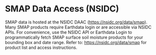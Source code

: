 
# SMAP Data Access (NSIDC)

SMAP data is hosted at the NSIDC DAAC (https://nsidc.org/data/smap). Many SMAP products require Earthdata login or are accessible via NSIDC APIs. For convenience, use the NSIDC API or Earthdata Login to programmatically fetch SMAP surface soil moisture products for your bounding box and date range.
Refer to: https://nsidc.org/data/smap for product list and access instructions.
